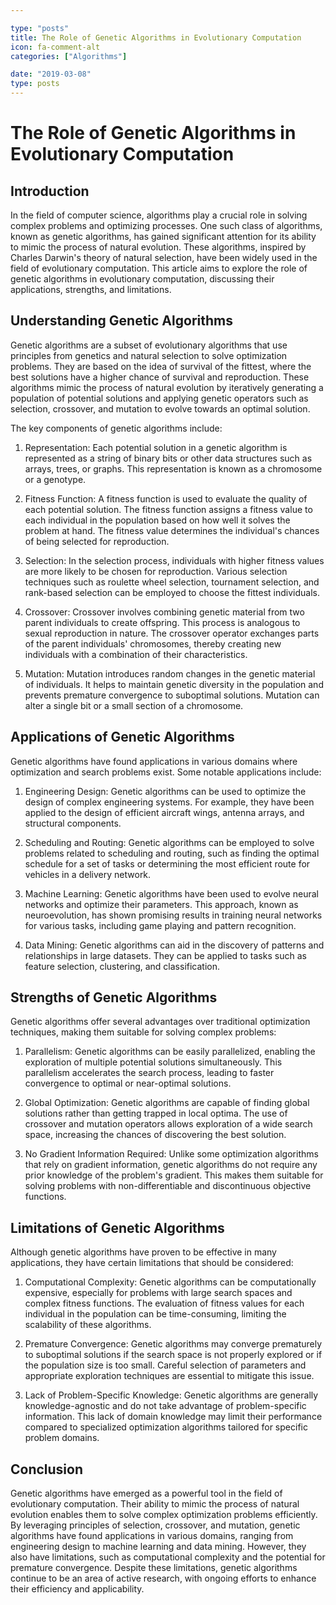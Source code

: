```yaml
---

type: "posts"
title: The Role of Genetic Algorithms in Evolutionary Computation
icon: fa-comment-alt
categories: ["Algorithms"]

date: "2019-03-08"
type: posts
---
```





# The Role of Genetic Algorithms in Evolutionary Computation

## Introduction

In the field of computer science, algorithms play a crucial role in solving complex problems and optimizing processes. One such class of algorithms, known as genetic algorithms, has gained significant attention for its ability to mimic the process of natural evolution. These algorithms, inspired by Charles Darwin's theory of natural selection, have been widely used in the field of evolutionary computation. This article aims to explore the role of genetic algorithms in evolutionary computation, discussing their applications, strengths, and limitations.

## Understanding Genetic Algorithms

Genetic algorithms are a subset of evolutionary algorithms that use principles from genetics and natural selection to solve optimization problems. They are based on the idea of survival of the fittest, where the best solutions have a higher chance of survival and reproduction. These algorithms mimic the process of natural evolution by iteratively generating a population of potential solutions and applying genetic operators such as selection, crossover, and mutation to evolve towards an optimal solution.

The key components of genetic algorithms include:

1. Representation: Each potential solution in a genetic algorithm is represented as a string of binary bits or other data structures such as arrays, trees, or graphs. This representation is known as a chromosome or a genotype.

2. Fitness Function: A fitness function is used to evaluate the quality of each potential solution. The fitness function assigns a fitness value to each individual in the population based on how well it solves the problem at hand. The fitness value determines the individual's chances of being selected for reproduction.

3. Selection: In the selection process, individuals with higher fitness values are more likely to be chosen for reproduction. Various selection techniques such as roulette wheel selection, tournament selection, and rank-based selection can be employed to choose the fittest individuals.

4. Crossover: Crossover involves combining genetic material from two parent individuals to create offspring. This process is analogous to sexual reproduction in nature. The crossover operator exchanges parts of the parent individuals' chromosomes, thereby creating new individuals with a combination of their characteristics.

5. Mutation: Mutation introduces random changes in the genetic material of individuals. It helps to maintain genetic diversity in the population and prevents premature convergence to suboptimal solutions. Mutation can alter a single bit or a small section of a chromosome.

## Applications of Genetic Algorithms

Genetic algorithms have found applications in various domains where optimization and search problems exist. Some notable applications include:

1. Engineering Design: Genetic algorithms can be used to optimize the design of complex engineering systems. For example, they have been applied to the design of efficient aircraft wings, antenna arrays, and structural components.

2. Scheduling and Routing: Genetic algorithms can be employed to solve problems related to scheduling and routing, such as finding the optimal schedule for a set of tasks or determining the most efficient route for vehicles in a delivery network.

3. Machine Learning: Genetic algorithms have been used to evolve neural networks and optimize their parameters. This approach, known as neuroevolution, has shown promising results in training neural networks for various tasks, including game playing and pattern recognition.

4. Data Mining: Genetic algorithms can aid in the discovery of patterns and relationships in large datasets. They can be applied to tasks such as feature selection, clustering, and classification.

## Strengths of Genetic Algorithms

Genetic algorithms offer several advantages over traditional optimization techniques, making them suitable for solving complex problems:

1. Parallelism: Genetic algorithms can be easily parallelized, enabling the exploration of multiple potential solutions simultaneously. This parallelism accelerates the search process, leading to faster convergence to optimal or near-optimal solutions.

2. Global Optimization: Genetic algorithms are capable of finding global solutions rather than getting trapped in local optima. The use of crossover and mutation operators allows exploration of a wide search space, increasing the chances of discovering the best solution.

3. No Gradient Information Required: Unlike some optimization algorithms that rely on gradient information, genetic algorithms do not require any prior knowledge of the problem's gradient. This makes them suitable for solving problems with non-differentiable and discontinuous objective functions.

## Limitations of Genetic Algorithms

Although genetic algorithms have proven to be effective in many applications, they have certain limitations that should be considered:

1. Computational Complexity: Genetic algorithms can be computationally expensive, especially for problems with large search spaces and complex fitness functions. The evaluation of fitness values for each individual in the population can be time-consuming, limiting the scalability of these algorithms.

2. Premature Convergence: Genetic algorithms may converge prematurely to suboptimal solutions if the search space is not properly explored or if the population size is too small. Careful selection of parameters and appropriate exploration techniques are essential to mitigate this issue.

3. Lack of Problem-Specific Knowledge: Genetic algorithms are generally knowledge-agnostic and do not take advantage of problem-specific information. This lack of domain knowledge may limit their performance compared to specialized optimization algorithms tailored for specific problem domains.

## Conclusion

Genetic algorithms have emerged as a powerful tool in the field of evolutionary computation. Their ability to mimic the process of natural evolution enables them to solve complex optimization problems efficiently. By leveraging principles of selection, crossover, and mutation, genetic algorithms have found applications in various domains, ranging from engineering design to machine learning and data mining. However, they also have limitations, such as computational complexity and the potential for premature convergence. Despite these limitations, genetic algorithms continue to be an area of active research, with ongoing efforts to enhance their efficiency and applicability.